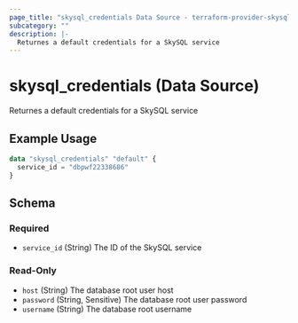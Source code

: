 ```yaml
---
page_title: "skysql_credentials Data Source - terraform-provider-skysql"
subcategory: ""
description: |-
  Returnes a default credentials for a SkySQL service
---
```


# skysql_credentials (Data Source)

Returnes a default credentials for a SkySQL service

## Example Usage

```terraform
data "skysql_credentials" "default" {
  service_id = "dbpwf22338686"
}
```

<!-- schema generated by tfplugindocs -->
## Schema

### Required

- `service_id` (String) The ID of the SkySQL service

### Read-Only

- `host` (String) The database root user host
- `password` (String, Sensitive) The database root user password
- `username` (String) The database root username

